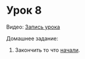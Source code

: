 # Урок 8

Видео:
[Запись урока](https://www.youtube.com/watch?v=iq9P2ZEcC10&list=PLJp_TYmDAIlC6yqyg1K4QGwfufJXzYiPv&index=6)

Домашнее задание:

1. Закончить то что [начали](/lesson_08/pingbuller.zip).
